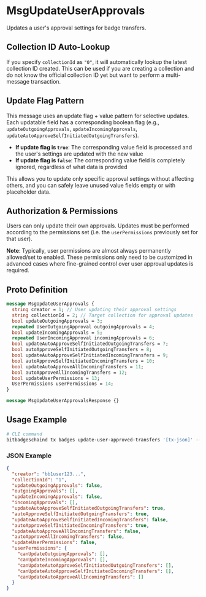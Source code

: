 # MsgUpdateUserApprovals

Updates a user's approval settings for badge transfers.

## Collection ID Auto-Lookup

If you specify `collectionId` as `"0"`, it will automatically lookup the latest collection ID created. This can be used if you are creating a collection and do not know the official collection ID yet but want to perform a multi-message transaction.

## Update Flag Pattern

This message uses an update flag + value pattern for selective updates. Each updatable field has a corresponding boolean flag (e.g., `updateOutgoingApprovals`, `updateIncomingApprovals`, `updateAutoApproveSelfInitiatedOutgoingTransfers`).

- **If update flag is `true`**: The corresponding value field is processed and the user's settings are updated with the new value
- **If update flag is `false`**: The corresponding value field is completely ignored, regardless of what data is provided

This allows you to update only specific approval settings without affecting others, and you can safely leave unused value fields empty or with placeholder data.

## Authorization & Permissions

Users can only update their own approvals. Updates must be performed according to the permissions set (i.e. the `userPermissions` previously set for that user).

**Note**: Typically, user permissions are almost always permanently allowed/set to enabled. These permissions only need to be customized in advanced cases where fine-grained control over user approval updates is required.

## Proto Definition

```protobuf
message MsgUpdateUserApprovals {
  string creator = 1; // User updating their approval settings
  string collectionId = 2; // Target collection for approval updates
  bool updateOutgoingApprovals = 3;
  repeated UserOutgoingApproval outgoingApprovals = 4;
  bool updateIncomingApprovals = 5;
  repeated UserIncomingApproval incomingApprovals = 6;
  bool updateAutoApproveSelfInitiatedOutgoingTransfers = 7;
  bool autoApproveSelfInitiatedOutgoingTransfers = 8;
  bool updateAutoApproveSelfInitiatedIncomingTransfers = 9;
  bool autoApproveSelfInitiatedIncomingTransfers = 10;
  bool updateAutoApproveAllIncomingTransfers = 11;
  bool autoApproveAllIncomingTransfers = 12;
  bool updateUserPermissions = 13;
  UserPermissions userPermissions = 14;
}

message MsgUpdateUserApprovalsResponse {}
```

## Usage Example

```bash
# CLI command
bitbadgeschaind tx badges update-user-approved-transfers '[tx-json]' --from user-key
```

### JSON Example
```json
{
  "creator": "bb1user123...",
  "collectionId": "1",
  "updateOutgoingApprovals": false,
  "outgoingApprovals": [],
  "updateIncomingApprovals": false,
  "incomingApprovals": [],
  "updateAutoApproveSelfInitiatedOutgoingTransfers": true,
  "autoApproveSelfInitiatedOutgoingTransfers": true,
  "updateAutoApproveSelfInitiatedIncomingTransfers": false,
  "autoApproveSelfInitiatedIncomingTransfers": true,
  "updateAutoApproveAllIncomingTransfers": false,
  "autoApproveAllIncomingTransfers": false,
  "updateUserPermissions": false,
  "userPermissions": {
    "canUpdateOutgoingApprovals": [],
    "canUpdateIncomingApprovals": [],
    "canUpdateAutoApproveSelfInitiatedOutgoingTransfers": [],
    "canUpdateAutoApproveSelfInitiatedIncomingTransfers": [],
    "canUpdateAutoApproveAllIncomingTransfers": []
  }
}
```